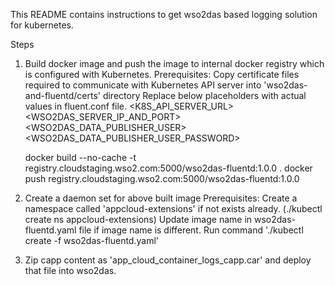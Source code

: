 This README contains instructions to get wso2das based logging solution for kubernetes.

Steps
1.  Build docker image and push the image to internal docker registry which is configured with Kubernetes.
    Prerequisites: 
        Copy certificate files required to communicate with Kubernetes API server into 'wso2das-and-fluentd/certs' directory
        Replace below placeholders with actual values in fluent.conf file.
            <K8S_API_SERVER_URL>
            <WSO2DAS_SERVER_IP_AND_PORT>
            <WSO2DAS_DATA_PUBLISHER_USER>
            <WSO2DAS_DATA_PUBLISHER_USER_PASSWORD>
         
    docker build --no-cache -t registry.cloudstaging.wso2.com:5000/wso2das-fluentd:1.0.0 .
    docker push registry.cloudstaging.wso2.com:5000/wso2das-fluentd:1.0.0

2.  Create a daemon set for above built image
    Prerequisites:
        Create a namespace called 'appcloud-extensions' if not exists already. (./kubectl create ns appcloud-extensions)
        Update image name in wso2das-fluentd.yaml file if image name is different.
    Run command './kubectl create -f wso2das-fluentd.yaml'
    
3.  Zip capp content as 'app_cloud_container_logs_capp.car' and deploy that file into wso2das.
    